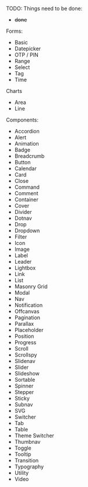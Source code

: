 


TODO: Things need to be done:
- ~~done~~


Forms:
- Basic
- Datepicker
- OTP / PIN
- Range
- Select
- Tag
- Time

Charts
- Area
- Line

Components:

- Accordion
- Alert
- Animation
- Badge
- Breadcrumb
- Button
- Calendar
- Card
- Close
- Command
- Comment
- Container
- Cover
- Divider
- Dotnav
- Drop
- Dropdown
- Filter
- Icon
- Image
- Label
- Leader
- Lightbox
- Link
- List
- Masonry Grid
- Modal
- Nav
- Notification
- Offcanvas
- Pagination
- Parallax
- Placeholder
- Position
- Progress
- Scroll
- Scrollspy
- Slidenav
- Slider
- Slideshow
- Sortable
- Spinner
- Stepper
- Sticky
- Subnav
- SVG
- Switcher
- Tab
- Table
- Theme Switcher
- Thumbnav
- Toggle
- Tooltip
- Transition
- Typography
- Utility
- Video